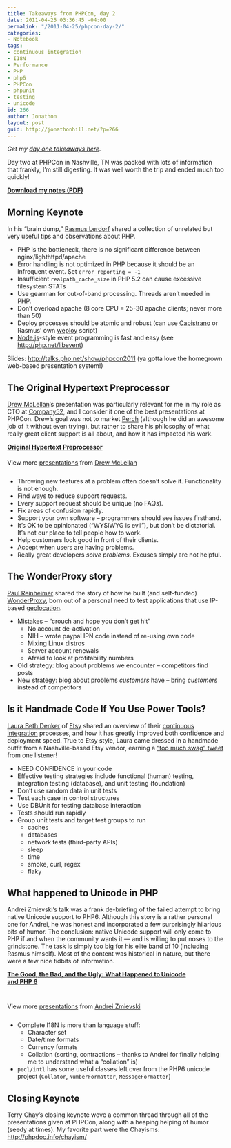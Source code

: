 ```yaml
---
title: Takeaways from PHPCon, day 2
date: 2011-04-25 03:36:45 -04:00
permalink: "/2011-04-25/phpcon-day-2/"
categories:
- Notebook
tags:
- continuous integration
- I18N
- Performance
- PHP
- php6
- PHPCon
- phpunit
- testing
- unicode
id: 266
author: Jonathon
layout: post
guid: http://jonathonhill.net/?p=266
---
```


_Get my [day one takeaways here](http://jonathonhill.net/2011-04-21/phpcon-day-1/ "Takeaways from PHPCon, day 1")._

Day two at PHPCon in Nashville, TN was packed with lots of information that frankly, I&#8217;m still digesting. It was well worth the trip and ended much too quickly!

[**Download my notes (PDF)**](/wp-content/uploads/2011/04/PHPCon2.pdf)

## Morning Keynote

In his “brain dump,” <a title="Wikipedia entry for &quot;Rasmus Lerdorf&quot;" href="http://en.wikipedia.org/wiki/Rasmus_Lerdorf" target="_blank">Rasmus Lerdorf</a> shared a collection of unrelated but very useful tips and observations about PHP.

  * PHP is the bottleneck, there is no significant difference between nginx/lighthttpd/apache
  * Error handling is not optimized in PHP because it should be an infrequent event. Set `error_reporting = -1`
  * Insufficient `realpath_cache_size` in PHP 5.2 can cause excessive filesystem STATs
  * Use gearman for out-of-band processing. Threads aren&#8217;t needed in PHP.
  * Don&#8217;t overload apache (8 core CPU = 25-30 apache clients; never more than 50)
  * Deploy processes should be atomic and robust (can use <a href="http://capify.org" target="_blank">Capistrano</a> or Rasmus&#8217; own [weploy](http://www.wepay.com/dev/2010/11/30/weploy-wepays-deployment-tool/) script)
  * <a href="http://nodejs.org" target="_blank">Node.js</a>-style event programming is fast and easy (see <http://php.net/libevent>)

Slides: <http://talks.php.net/show/phpcon2011> (ya gotta love the homegrown web-based presentation system!)

## The Original Hypertext Preprocessor

<a href="http://allinthehead.com/" target="_blank">Drew McLellan</a>&#8216;s presentation was particularly relevant for me in my role as CTO at <a href="http://company52.com" target="_blank">Company52</a>, and I consider it one of the best presentations at PHPCon. Drew&#8217;s goal was not to market <a title="Perch CMS" href="http://grabaperch.com/" target="_blank">Perch</a> (although he did an awesome job of it without even trying), but rather to share his philosophy of what really great client support is all about, and how it has impacted his work.

<div id="__ss_7708191" style="width: 425px;">
  <p>
    <strong style="display: block; margin: 12px 0 4px;"><a title="Original Hypertext Preprocessor" href="http://www.slideshare.net/drewm/original-hypertext-preprocessor">Original Hypertext Preprocessor</a></strong>
  </p>
  
  <div style="padding: 5px 0 12px;">
    View more <a href="http://www.slideshare.net/">presentations</a> from <a href="http://www.slideshare.net/drewm">Drew McLellan</a>
  </div>
</div>

  * Throwing new features at a problem often doesn&#8217;t solve it. Functionality is not enough.
  * Find ways to reduce support requests.
  * Every support request should be unique (no FAQs).
  * Fix areas of confusion rapidly.
  * Support your own software – programmers should see issues firsthand.
  * It&#8217;s OK to be opinionated (“WYSIWYG is evil”), but don&#8217;t be dictatorial. It&#8217;s not our place to tell people how to work.
  * Help customers look good in front of their clients.
  * Accept when users are having problems.
  * Really great developers _solve problems_. Excuses simply are not helpful.

## The WonderProxy story

<a href="http://blog.preinheimer.com/" target="_blank">Paul Reinheimer</a> shared the story of how he built (and self-funded) <a href="https://wonderproxy.com/" target="_blank">WonderProxy</a>, born out of a personal need to test applications that use IP-based <a title="&quot;Geolocation&quot; Wikipedia entry" href="http://en.wikipedia.org/wiki/Geolocation" target="_blank">geolocation</a>.

  * Mistakes – “crouch and hope you don&#8217;t get hit” 
      * No account de-activation
      * NIH – wrote paypal IPN code instead of re-using own code
      * Mixing Linux distros
      * Server account renewals
      * Afraid to look at profitability numbers
  * Old strategy: blog about problems we encounter – competitors find posts
  * New strategy: blog about problems _customers_ have – bring _customers_ instead of competitors

## Is it Handmade Code If You Use Power Tools?

<a title="@elblinkin" href="http://twitter.com/elblinkin" target="_blank">Laura Beth Denker</a> of <a href="http://etsy.com" target="_blank">Etsy</a> shared an overview of their <a title="&quot;Continuous Integration&quot; Wikipedia entry" href="http://en.wikipedia.org/wiki/Continuous_integration" target="_blank">continuous integration</a> processes, and how it has greatly improved both confidence and deployment speed. True to Etsy style, Laura came dressed in a handmade outfit from a Nashville-based Etsy vendor, earning a <a href="http://twitter.com/#!/jakemcgraw/statuses/61515712790937601" target="_blank">&#8220;too much swag&#8221; tweet</a> from one listener!

  * NEED CONFIDENCE in your code
  * Effective testing strategies include functional (human) testing, integration testing (database), and unit testing (foundation)
  * Don&#8217;t use random data in unit tests
  * Test each case in control structures
  * Use DBUnit for testing database interaction
  * Tests should run rapidly
  * Group unit tests and target test groups to run 
      * caches
      * databases
      * network tests (third-party APIs)
      * sleep
      * time
      * smoke, curl, regex
      * flaky

## What happened to Unicode in PHP

Andrei Zmievski&#8217;s talk was a frank de-briefing of the failed attempt to bring native Unicode support to PHP6. Although this story is a rather personal one for Andrei, he was honest and incorporated a few surprisingly hilarious bits of humor. The conclusion: native Unicode support will only come to PHP if and when the community wants it &#8212; and is willing to put noses to the grindstone. The task is simply too big for his elite band of 10 (including Rasmus himself). Most of the content was historical in nature, but there were a few nice tidbits of information.

<div id="__ss_7708787" style="width: 425px;">
  <strong style="display: block; margin: 12px 0 4px;"><a title="The Good, the Bad, and the Ugly: What Happened to Unicode and PHP 6" href="http://www.slideshare.net/andreizm/the-good-the-bad-and-the-ugly-what-happened-to-unicode-and-php-6">The Good, the Bad, and the Ugly: What Happened to Unicode and PHP 6</a></strong> &nbsp;</p> 
  
  <div style="padding: 5px 0 12px;">
    View more <a href="http://www.slideshare.net/">presentations</a> from <a href="http://www.slideshare.net/andreizm">Andrei Zmievski</a>
  </div>
</div>

  * Complete I18N is more than language stuff: 
      * Character set
      * Date/time formats
      * Currency formats
      * Collation (sorting, contractions – thanks to Andrei for finally helping me to understand what a “collation” is)
  * `pecl/intl` has some useful classes left over from the PHP6 unicode project (`Collator`, `NumberFormatter`, `MessageFormatter`)

## Closing Keynote

Terry Chay&#8217;s closing keynote wove a common thread through all of the presentations given at PHPCon, along with a heaping helping of humor (seedy at times). My favorite part were the Chayisms: <http://phpdoc.info/chayism/>